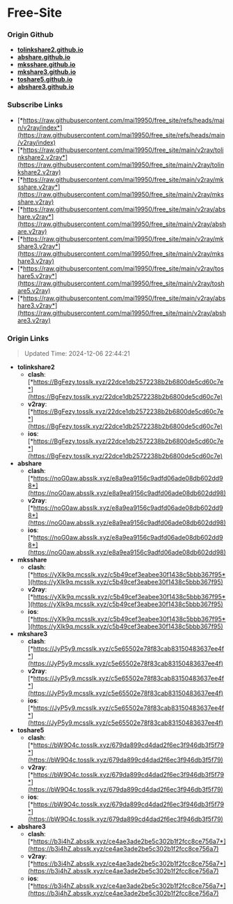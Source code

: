 # Free-Site

### Origin Github

- [**tolinkshare2.github.io**](https://github.com/tolinkshare2/tolinkshare2.github.io)
- [**abshare.github.io**](https://github.com/abshare/abshare.github.io)
- [**mksshare.github.io**](https://github.com/mksshare/mksshare.github.io)
- [**mkshare3.github.io**](https://github.com/mkshare3/mkshare3.github.io)
- [**toshare5.github.io**](https://github.com/toshare5/toshare5.github.io)
- [**abshare3.github.io**](https://github.com/abshare3/abshare3.github.io)

### Subscribe Links

- [*https://raw.githubusercontent.com/mai19950/free_site/refs/heads/main/v2ray/index*](https://raw.githubusercontent.com/mai19950/free_site/refs/heads/main/v2ray/index)
- [*https://raw.githubusercontent.com/mai19950/free_site/main/v2ray/tolinkshare2.v2ray*](https://raw.githubusercontent.com/mai19950/free_site/main/v2ray/tolinkshare2.v2ray)
- [*https://raw.githubusercontent.com/mai19950/free_site/main/v2ray/mksshare.v2ray*](https://raw.githubusercontent.com/mai19950/free_site/main/v2ray/mksshare.v2ray)
- [*https://raw.githubusercontent.com/mai19950/free_site/main/v2ray/abshare.v2ray*](https://raw.githubusercontent.com/mai19950/free_site/main/v2ray/abshare.v2ray)
- [*https://raw.githubusercontent.com/mai19950/free_site/main/v2ray/mkshare3.v2ray*](https://raw.githubusercontent.com/mai19950/free_site/main/v2ray/mkshare3.v2ray)
- [*https://raw.githubusercontent.com/mai19950/free_site/main/v2ray/toshare5.v2ray*](https://raw.githubusercontent.com/mai19950/free_site/main/v2ray/toshare5.v2ray)
- [*https://raw.githubusercontent.com/mai19950/free_site/main/v2ray/abshare3.v2ray*](https://raw.githubusercontent.com/mai19950/free_site/main/v2ray/abshare3.v2ray)

### Origin Links

> Updated Time: 2024-12-06 22:44:21

- **tolinkshare2**
  - **clash**: [*https://BgFezy.tosslk.xyz/22dce1db2572238b2b6800de5cd60c7e*](https://BgFezy.tosslk.xyz/22dce1db2572238b2b6800de5cd60c7e)
  - **v2ray**: [*https://BgFezy.tosslk.xyz/22dce1db2572238b2b6800de5cd60c7e*](https://BgFezy.tosslk.xyz/22dce1db2572238b2b6800de5cd60c7e)
  - **ios**: [*https://BgFezy.tosslk.xyz/22dce1db2572238b2b6800de5cd60c7e*](https://BgFezy.tosslk.xyz/22dce1db2572238b2b6800de5cd60c7e)
- **abshare**
  - **clash**: [*https://noG0aw.absslk.xyz/e8a9ea9156c9adfd06ade08db602dd98*](https://noG0aw.absslk.xyz/e8a9ea9156c9adfd06ade08db602dd98)
  - **v2ray**: [*https://noG0aw.absslk.xyz/e8a9ea9156c9adfd06ade08db602dd98*](https://noG0aw.absslk.xyz/e8a9ea9156c9adfd06ade08db602dd98)
  - **ios**: [*https://noG0aw.absslk.xyz/e8a9ea9156c9adfd06ade08db602dd98*](https://noG0aw.absslk.xyz/e8a9ea9156c9adfd06ade08db602dd98)
- **mksshare**
  - **clash**: [*https://yXlk9q.mcsslk.xyz/c5b49cef3eabee30f1438c5bbb367f95*](https://yXlk9q.mcsslk.xyz/c5b49cef3eabee30f1438c5bbb367f95)
  - **v2ray**: [*https://yXlk9q.mcsslk.xyz/c5b49cef3eabee30f1438c5bbb367f95*](https://yXlk9q.mcsslk.xyz/c5b49cef3eabee30f1438c5bbb367f95)
  - **ios**: [*https://yXlk9q.mcsslk.xyz/c5b49cef3eabee30f1438c5bbb367f95*](https://yXlk9q.mcsslk.xyz/c5b49cef3eabee30f1438c5bbb367f95)
- **mkshare3**
  - **clash**: [*https://JyP5y9.mcsslk.xyz/c5e65502e78f83cab83150483637ee4f*](https://JyP5y9.mcsslk.xyz/c5e65502e78f83cab83150483637ee4f)
  - **v2ray**: [*https://JyP5y9.mcsslk.xyz/c5e65502e78f83cab83150483637ee4f*](https://JyP5y9.mcsslk.xyz/c5e65502e78f83cab83150483637ee4f)
  - **ios**: [*https://JyP5y9.mcsslk.xyz/c5e65502e78f83cab83150483637ee4f*](https://JyP5y9.mcsslk.xyz/c5e65502e78f83cab83150483637ee4f)
- **toshare5**
  - **clash**: [*https://bW9O4c.tosslk.xyz/679da899cd4dad2f6ec3f946db3f5f79*](https://bW9O4c.tosslk.xyz/679da899cd4dad2f6ec3f946db3f5f79)
  - **v2ray**: [*https://bW9O4c.tosslk.xyz/679da899cd4dad2f6ec3f946db3f5f79*](https://bW9O4c.tosslk.xyz/679da899cd4dad2f6ec3f946db3f5f79)
  - **ios**: [*https://bW9O4c.tosslk.xyz/679da899cd4dad2f6ec3f946db3f5f79*](https://bW9O4c.tosslk.xyz/679da899cd4dad2f6ec3f946db3f5f79)
- **abshare3**
  - **clash**: [*https://b3i4hZ.absslk.xyz/ce4ae3ade2be5c302b1f2fcc8ce756a7*](https://b3i4hZ.absslk.xyz/ce4ae3ade2be5c302b1f2fcc8ce756a7)
  - **v2ray**: [*https://b3i4hZ.absslk.xyz/ce4ae3ade2be5c302b1f2fcc8ce756a7*](https://b3i4hZ.absslk.xyz/ce4ae3ade2be5c302b1f2fcc8ce756a7)
  - **ios**: [*https://b3i4hZ.absslk.xyz/ce4ae3ade2be5c302b1f2fcc8ce756a7*](https://b3i4hZ.absslk.xyz/ce4ae3ade2be5c302b1f2fcc8ce756a7)
